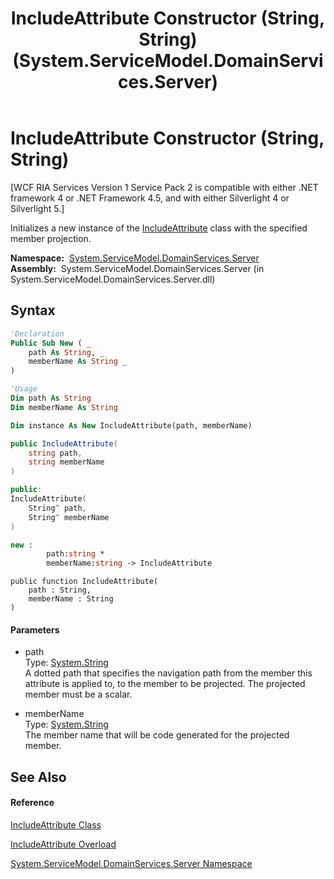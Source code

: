 ﻿---
title: IncludeAttribute Constructor (String, String) (System.ServiceModel.DomainServices.Server)
TOCTitle: IncludeAttribute Constructor (String, String)
ms:assetid: M:System.ServiceModel.DomainServices.Server.IncludeAttribute.#ctor(System.String,System.String)
ms:mtpsurl: https://msdn.microsoft.com/en-us/library/system.servicemodel.domainservices.server.includeattribute.includeattribute(v=VS.91)
ms:contentKeyID: 28755230
ms.date: 01/27/2012
mtps_version: v=VS.91
dev_langs:
- vb
- csharp
- c++
- fsharp
- jscript
api_location:
- System.ServiceModel.DomainServices.Server.dll
api_name:
- System.ServiceModel.DomainServices.Server.IncludeAttribute..ctor
api_type:
- Managed
topic_type:
- apiref
- kbSyntax
product_family_name: VS
ROBOTS: INDEX,FOLLOW
---

# IncludeAttribute Constructor (String, String)

\[WCF RIA Services Version 1 Service Pack 2 is compatible with either .NET framework 4 or .NET Framework 4.5, and with either Silverlight 4 or Silverlight 5.\]

Initializes a new instance of the [IncludeAttribute](ff422505\(v=vs.91\).md) class with the specified member projection.

**Namespace:**  [System.ServiceModel.DomainServices.Server](ff423220\(v=vs.91\).md)  
**Assembly:**  System.ServiceModel.DomainServices.Server (in System.ServiceModel.DomainServices.Server.dll)

## Syntax

``` vb
'Declaration
Public Sub New ( _
    path As String, _
    memberName As String _
)
```

``` vb
'Usage
Dim path As String
Dim memberName As String

Dim instance As New IncludeAttribute(path, memberName)
```

``` csharp
public IncludeAttribute(
    string path,
    string memberName
)
```

``` c++
public:
IncludeAttribute(
    String^ path, 
    String^ memberName
)
```

``` fsharp
new : 
        path:string * 
        memberName:string -> IncludeAttribute
```

``` jscript
public function IncludeAttribute(
    path : String, 
    memberName : String
)
```

#### Parameters

  - path  
    Type: [System.String](https://msdn.microsoft.com/en-us/library/s1wwdcbf)  
    A dotted path that specifies the navigation path from the member this attribute is applied to, to the member to be projected. The projected member must be a scalar.  

<!-- end list -->

  - memberName  
    Type: [System.String](https://msdn.microsoft.com/en-us/library/s1wwdcbf)  
    The member name that will be code generated for the projected member.  

## See Also

#### Reference

[IncludeAttribute Class](ff422505\(v=vs.91\).md)

[IncludeAttribute Overload](ff423211\(v=vs.91\).md)

[System.ServiceModel.DomainServices.Server Namespace](ff423220\(v=vs.91\).md)

